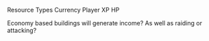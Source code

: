 
Resource Types
Currency
Player XP
HP


Economy based buildings will generate income?
As well as raiding or attacking?